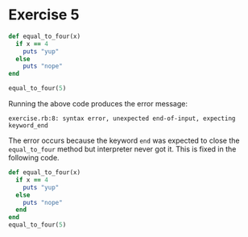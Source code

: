 # Exercise 5

```ruby
def equal_to_four(x)
  if x == 4
    puts "yup"
  else
    puts "nope"
end

equal_to_four(5)
```

Running the above code produces the error message:

```shell
exercise.rb:8: syntax error, unexpected end-of-input, expecting keyword_end
```

The error occurs because the keyword `end` was expected to close the `equal_to_four` method but interpreter never got it.
This is fixed in the following code.

```ruby
def equal_to_four(x)
  if x == 4
    puts "yup"
  else
    puts "nope"
  end
end
equal_to_four(5)
```
